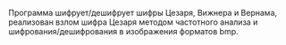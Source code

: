 Программа шифрует/дешифрует шифры Цезаря, Вижнера и Вернама, реализован взлом шифра Цезаря методом частотного анализа и шифрования/дешифрования в изображения форматов bmp.
